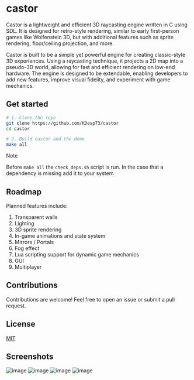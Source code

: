 # castor

Castor is a lightweight and efficient 3D raycasting engine written in C using SDL. It is designed for retro-style rendering, similar to early first-person games like Wolfenstein 3D, but with additional features such as sprite rendering, floor/ceiling projection, and more.

Castor is built to be a simple yet powerful engine for creating classic-style 3D experiences. Using a raycasting technique, it projects a 2D map into a pseudo-3D world, allowing for fast and efficient rendering on low-end hardware. The engine is designed to be extendable, enabling developers to add new features, improve visual fidelity, and experiment with game mechanics.

## Get started

```bash
# 1. Clone the repo
git clone https://github.com/KDesp73/castor
cd castor

# 2. Build castor and the demo
make all
```

> [!NOTE]
> Before `make all` the `check_deps.sh` script is run. In the case that a 
> dependency is missing add it to your system

## Roadmap

Planned features include:

1. Transparent walls
2. Lighting
3. 3D sprite rendering
4. In-game animations and state system
5. Mirrors / Portals
6. Fog effect
7. Lua scripting support for dynamic game mechanics
8. GUI
9. Multiplayer


## Contributions
Contributions are welcome! Feel free to open an issue or submit a pull request.

## License
[MIT](./LICENSE)

## Screenshots

![image](https://github.com/user-attachments/assets/3db47cbc-44df-47a3-95f9-a5e8694652d1)
![image](https://github.com/user-attachments/assets/eb8e0123-a67b-49e0-99a9-b2f982d7d2f2)
![image](https://github.com/user-attachments/assets/87453fe0-093f-488b-bca6-7bac9819bda8)
![image](https://github.com/user-attachments/assets/00d03def-0baa-43a8-9b8c-a3fd0f376539)


